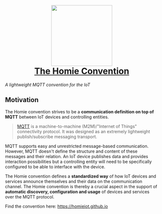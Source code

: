 <h1 align="center"><a href="https://homieiot.github.io"><img src="https://raw.githubusercontent.com/homieiot/convention-website/master/static/img/Homie-logo.svg" height="200"><br>The Homie Convention</a></h1>
<i align="center">A lightweight MQTT convention for the IoT</i>

## Motivation

The Homie convention strives to be a **communication definition on top of MQTT** between IoT devices and controlling entities.

> [MQTT](http://mqtt.org) is a machine-to-machine (M2M)/"Internet of Things" connectivity protocol.
> It was designed as an extremely lightweight publish/subscribe messaging transport.

MQTT supports easy and unrestricted message-based communication.
However, MQTT doesn't define the structure and content of these messages and their relation.
An IoT device publishes data and provides interaction possibilities but a controlling entity will need to be specifically configured to be able to interface with the device.

The Homie convention defines a **standardized way** of how IoT devices and services announce themselves and their data on the communication channel.
The Homie convention is thereby a crucial aspect in the support of **automatic discovery, configuration and usage** of devices and services over the MQTT protocol.

Find the convention here: https://homieiot.github.io
